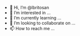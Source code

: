- 👋 Hi, I’m @lbritosan
- 👀 I’m interested in ...
- 🌱 I’m currently learning ...
- 💞️ I’m looking to collaborate on ...
- 📫 How to reach me ...

<!---
lbritosan/lbritosan is a ✨ special ✨ repository because its `README.md` (this file) appears on your GitHub profile.
You can click the Preview link to take a look at your changes.
--->
